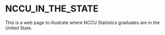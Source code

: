# NCCU_IN_THE_STATE
This is a web page to illustrate where NCCU Statistics graduates are in the United State.
